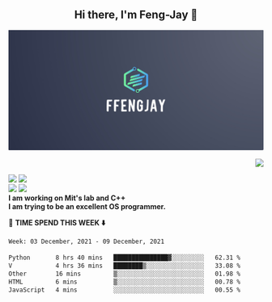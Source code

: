<h2 align="center"> Hi there, I'm Feng-Jay 👋 </h2>  

![](https://github.com/Feng-Jay/DataStruct/blob/master/Image/1.png)  

<img align="right" src="https://github-readme-stats.vercel.app/api?username=Feng-Jay&show_icons=true&icon_color=CE1D2D&text_color=718096&bg_color=ffffff&hide_title=true" />


&emsp;

![](https://visitor-badge.glitch.me/badge?page_id=Feng-Jay.readme)
![](https://img.shields.io/badge/Concentrate-Cpp-blue)  
![](https://img.shields.io/badge/Rust-primer-orange)
![](https://img.shields.io/badge/Target-OS-9cf)  
**I am working on Mit's lab and C++**  
**I am trying to be an excellent OS programmer.**  


📘 **TIME SPEND THIS WEEK ⬇️**
<!--START_SECTION:waka-->
```text
Week: 03 December, 2021 - 09 December, 2021

Python       8 hrs 40 mins   ███████████████▓░░░░░░░░░   62.31 % 
V            4 hrs 36 mins   ████████▒░░░░░░░░░░░░░░░░   33.08 % 
Other        16 mins         ▒░░░░░░░░░░░░░░░░░░░░░░░░   01.98 % 
HTML         6 mins          ▒░░░░░░░░░░░░░░░░░░░░░░░░   00.78 % 
JavaScript   4 mins          ░░░░░░░░░░░░░░░░░░░░░░░░░   00.55 % 
```
<!--END_SECTION:waka-->
